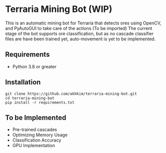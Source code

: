 # Terraria Mining Bot (WIP)
This is an automatic mining bot for Terraria that detects ores using OpenCV, and PyAutoGUI to take care of the actions (To be imported)
The current stage of the bot supports ore classification, but as no cascade classifier files are have been trained yet, auto-movement is yet to be implemented.

## Requirements
- Python 3.8 or greater

## Installation
```
git clone https://github.com/akhkim/terraria-mining-bot.git
cd terraria-mining-bot
pip install -r requirements.txt
```

## To be Implemented
- Pre-trained cascades
- Optimizing Memory Usage
- Classification Accuracy
- GPU Implementation 
